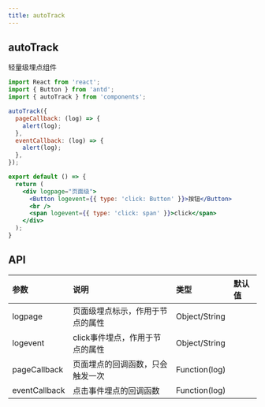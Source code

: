 ```yaml
---
title: autoTrack
---
```


## autoTrack

轻量级埋点组件

```jsx
import React from 'react';
import { Button } from 'antd';
import { autoTrack } from 'components';

autoTrack({
  pageCallback: (log) => {
    alert(log);
  },
  eventCallback: (log) => {
    alert(log);
  },
});

export default () => {
  return (
    <div logpage="页面级">
      <Button logevent={{ type: 'click: Button' }}>按钮</Button>
      <br />
      <span logevent={{ type: 'click: span' }}>click</span>
    </div>
  );
}
```

## API

|参数|说明|类型|默认值|
|:--|:--|:--|:--|
|logpage|页面级埋点标示，作用于节点的属性|Object/String||
|logevent|click事件埋点，作用于节点的属性|Object/String||
|pageCallback|页面埋点的回调函数，只会触发一次|Function(log)||
|eventCallback|点击事件埋点的回调函数|Function(log)||
